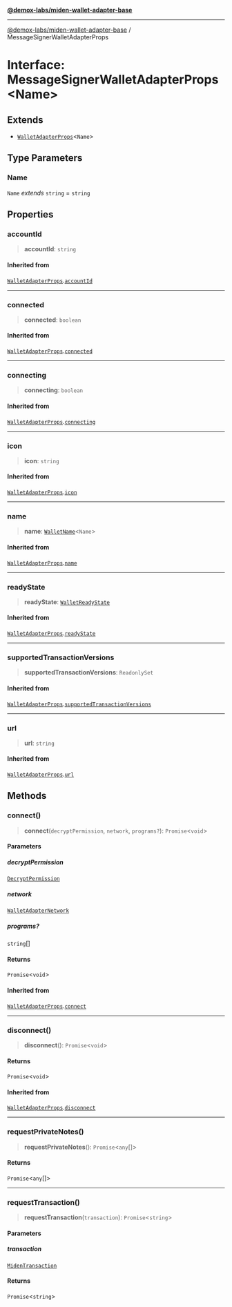 [**@demox-labs/miden-wallet-adapter-base**](../README.md)

***

[@demox-labs/miden-wallet-adapter-base](../README.md) / MessageSignerWalletAdapterProps

# Interface: MessageSignerWalletAdapterProps\<Name\>

## Extends

- [`WalletAdapterProps`](WalletAdapterProps.md)\<`Name`\>

## Type Parameters

### Name

`Name` *extends* `string` = `string`

## Properties

### accountId

> **accountId**: `string`

#### Inherited from

[`WalletAdapterProps`](WalletAdapterProps.md).[`accountId`](WalletAdapterProps.md#accountid)

***

### connected

> **connected**: `boolean`

#### Inherited from

[`WalletAdapterProps`](WalletAdapterProps.md).[`connected`](WalletAdapterProps.md#connected)

***

### connecting

> **connecting**: `boolean`

#### Inherited from

[`WalletAdapterProps`](WalletAdapterProps.md).[`connecting`](WalletAdapterProps.md#connecting)

***

### icon

> **icon**: `string`

#### Inherited from

[`WalletAdapterProps`](WalletAdapterProps.md).[`icon`](WalletAdapterProps.md#icon)

***

### name

> **name**: [`WalletName`](../type-aliases/WalletName.md)\<`Name`\>

#### Inherited from

[`WalletAdapterProps`](WalletAdapterProps.md).[`name`](WalletAdapterProps.md#name-1)

***

### readyState

> **readyState**: [`WalletReadyState`](../enumerations/WalletReadyState.md)

#### Inherited from

[`WalletAdapterProps`](WalletAdapterProps.md).[`readyState`](WalletAdapterProps.md#readystate)

***

### supportedTransactionVersions

> **supportedTransactionVersions**: `ReadonlySet`

#### Inherited from

[`WalletAdapterProps`](WalletAdapterProps.md).[`supportedTransactionVersions`](WalletAdapterProps.md#supportedtransactionversions)

***

### url

> **url**: `string`

#### Inherited from

[`WalletAdapterProps`](WalletAdapterProps.md).[`url`](WalletAdapterProps.md#url)

## Methods

### connect()

> **connect**(`decryptPermission`, `network`, `programs?`): `Promise`\<`void`\>

#### Parameters

##### decryptPermission

[`DecryptPermission`](../enumerations/DecryptPermission.md)

##### network

[`WalletAdapterNetwork`](../enumerations/WalletAdapterNetwork.md)

##### programs?

`string`[]

#### Returns

`Promise`\<`void`\>

#### Inherited from

[`WalletAdapterProps`](WalletAdapterProps.md).[`connect`](WalletAdapterProps.md#connect)

***

### disconnect()

> **disconnect**(): `Promise`\<`void`\>

#### Returns

`Promise`\<`void`\>

#### Inherited from

[`WalletAdapterProps`](WalletAdapterProps.md).[`disconnect`](WalletAdapterProps.md#disconnect)

***

### requestPrivateNotes()

> **requestPrivateNotes**(): `Promise`\<`any`[]\>

#### Returns

`Promise`\<`any`[]\>

***

### requestTransaction()

> **requestTransaction**(`transaction`): `Promise`\<`string`\>

#### Parameters

##### transaction

[`MidenTransaction`](MidenTransaction.md)

#### Returns

`Promise`\<`string`\>

